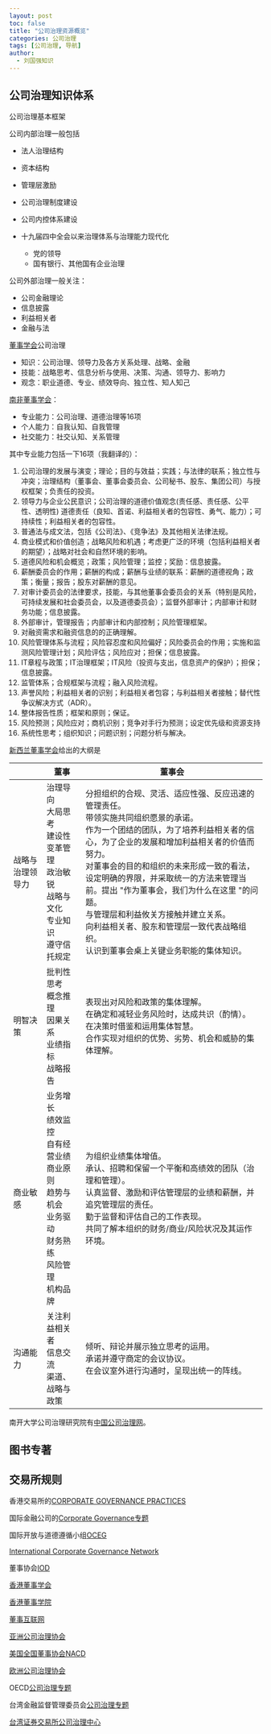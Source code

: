```yaml
---
layout: post
toc: false
title: "公司治理资源概览"
categories: 公司治理
tags: [公司治理, 导航]
author:
  - 刘国强知识
---
```


## 公司治理知识体系

公司治理基本框架

公司内部治理一般包括

* 法人治理结构
* 资本结构
* 管理层激励
* 公司治理制度建设
* 公司内控体系建设

* 十九届四中全会以来治理体系与治理能力现代化
  * 党的领导
  * 国有银行、其他国有企业治理

公司外部治理一般关注：

* 公司金融理论
* 信息披露
* 利益相关者
* 金融与法



[董事学会](https://www.iod.com/)公司治理

- 知识：公司治理、领导力及各方关系处理、战略、金融
- 技能：战略思考、信息分析与使用、决策、沟通、领导力、影响力
- 观念：职业道德、专业、绩效导向、独立性、知人知己



[南非董事学会](https://www.iodsa.co.za/)：

- 专业能力：公司治理、道德治理等16项
- 个人能力：自我认知、自我管理
- 社交能力：社交认知、关系管理

其中专业能力包括一下16项（我翻译的）：

1. 公司治理的发展与演变；理论；目的与效益；实践；与法律的联系；独立性与冲突；治理结构（董事会、董事会委员会、公司秘书、股东、集团公司）与授权框架；负责任的投资。
2. 领导力与企业公民意识；公司治理的道德价值观念(责任感、责任感、公平性、透明性)
   道德责任（良知、首诺、利益相关者的包容性、勇气、能力）；可持续性；利益相关者的包容性。
3. 普通法与成文法，包括《公司法》、《竞争法》及其他相关法律法规。
4. 商业模式和价值创造；战略风险和机遇；考虑更广泛的环境（包括利益相关者的期望）；战略对社会和自然环境的影响。
5. 道德风险和机会概览；政策；风险管理；监控；奖励：信息披露。
6. 薪酬委员会的作用；薪酬的构成；薪酬与业绩的联系：薪酬的道德视角；政策；衡量；报告；股东对薪酬的意见。
7. 对审计委员会的法律要求，技能，与其他董事会委员会的关系（特别是风险，可持续发展和社会委员会，以及道德委员会）；监督外部审计；内部审计和财务功能；信息披露。
8. 外部审计，管理报告；内部审计和内部控制；风险管理框架。
9. 对融资需求和融资信息的的正确理解。
10. 风险管理体系与流程；风险容忍度和风险偏好；风险委员会的作用；实施和监测风险管理计划；风险评估；风险应对；担保；信息披露。
11. IT章程与政策；IT治理框架；IT风险（投资与支出，信息资产的保护）；担保；信息披露。
12. 监管体系；合规框架与流程；融入风险流程。
13. 声誉风险；利益相关者的识别；利益相关者包容；与利益相关者接触；替代性争议解决方式（ADR）。
14. 整体报告性质；框架和原则；保证。
15. 风险预测；风险应对；商机识别；竞争对手行为预测；设定优先级和资源支持
16. 系统性思考；组织知识；问题识别；问题分析与解决。



[新西兰董事学会](https://www.iod.org.nz/)给出的大纲是

|                  | 董事                                                         | 董事会                                                       |
| ---------------- | ------------------------------------------------------------ | ------------------------------------------------------------ |
| 战略与治理领导力 | 治理导向<br />大局思考<br />建设性变革管理<br />政治敏锐<br />战略与文化<br />专业知识<br />遵守信托规定 | 分担组织的合规、灵活、适应性强、反应迅速的管理责任。<br />带领实施共同组织愿景的承诺。<br />作为一个团结的团队，为了培养利益相关者的信心，为了企业的发展和增加利益相关者的价值而努力。<br />对董事会的目的和组织的未来形成一致的看法，设定明确的界限，并采取统一的方法来管理当前。提出 "作为董事会，我们为什么在这里 "的问题。<br />与管理层和利益攸关方接触并建立关系。<br />向利益相关者、股东和管理层一致代表战略组织。<br />认识到董事会桌上关键业务职能的集体知识。 |
| 明智决策         | 批判性思考<br />概念推理<br />因果关系<br />业绩指标<br />战略报告 | 表现出对风险和政策的集体理解。<br />在确定和减轻业务风险时，达成共识（酌情）。<br />在决策时借鉴和运用集体智慧。<br />合作实现对组织的优势、劣势、机会和威胁的集体理解。 |
| 商业敏感         | 业务增长<br />绩效监控<br />自有经营业绩<br />商业原则<br />趋势与机会<br />业务驱动<br />财务熟练<br />风险管理<br />机构品牌 | 为组织业绩集体增值。<br />承认、招聘和保留一个平衡和高绩效的团队（治理和管理）。<br />认真监督、激励和评估管理层的业绩和薪酬，并追究管理层的责任。<br />勤于监督和评估自己的工作表现。<br />共同了解本组织的财务/商业/风险状况及其运作环境。 |
| 沟通能力         | 关注利益相关者<br />信息交流<br />渠道、战略与政策           | 倾听、辩论并展示独立思考的运用。<br />承诺并遵守商定的会议协议。<br />在会议室外进行沟通时，呈现出统一的阵线。 |



南开大学公司治理研究院有[中国公司治理网](http://www.cg.org.cn/)。



## 图书专著



## 交易所规则

香港交易所的[CORPORATE GOVERNANCE PRACTICES](https://sc.hkex.com.hk/TuniS/www.hkex.com.hk/Listing/Rules-and-Guidance/Corporate-Governance-Practices?sc_lang=zh-CN)



国际金融公司的[Corporate Governance专题](https://www.ifc.org/wps/wcm/connect/Topics_Ext_Content/IFC_External_Corporate_Site/IFC+CG/)

国际开放与道德遵循小组[OCEG](https://www.oceg.org/)

[International Corporate Governance Network](https://www.icgn.org/)

董事协会[IOD](https://www.iod.com/)

[香港董事学会](http://www.hkiod.com/sc/)

[香港董事学院](http://www.ehkcd.com.hk/ContentTop.aspx?pid=1)

[董事互联网](http://www.ciod.org.cn/)

[亚洲公司治理协会](https://www.acga-asia.org/)

[美国全国董事协会NACD](https://www.nacdonline.org/)

[欧洲公司治理协会](https://ecgi.global/)

OECD[公司治理专题](https://www.oecd.org/corporate/)

台湾金融监督管理委员会[公司治理专题](https://www.sfb.gov.tw/ch/home.jsp?id=882&parentpath=0%2C8)

[台湾证券交易所公司治理中心](https://cgc.twse.com.tw/)

